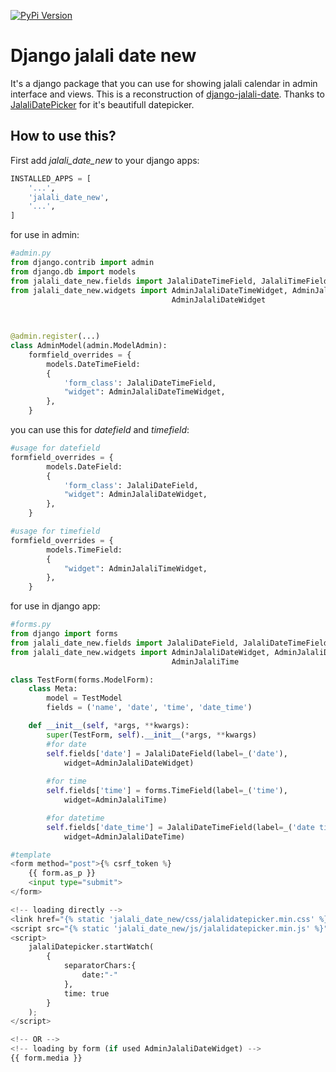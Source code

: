 [![PyPi Version](https://img.shields.io/pypi/v/Django-jalali-date-new.svg)](https://pypi.python.org/pypi/Django-jalali-date-new)

# Django jalali date new

It's a django package that you can use for showing jalali calendar in admin interface and views.
This is a reconstruction of [django-jalali-date](https://github.com/a-roomana/django-jalali-date).
Thanks to [JalaliDatePicker](https://github.com/majidh1/JalaliDatePicker) for it's beautifull datepicker.


## How to use this?
First add *jalali_date_new* to your django apps:
```python
INSTALLED_APPS = [
    '...',
    'jalali_date_new',
    '...',
]
```

for use in admin:
```python
#admin.py
from django.contrib import admin
from django.db import models
from jalali_date_new.fields import JalaliDateTimeField, JalaliTimeField
from jalali_date_new.widgets import AdminJalaliDateTimeWidget, AdminJalaliTimeWidget, 
									AdminJalaliDateWidget
  

  
@admin.register(...)
class AdminModel(admin.ModelAdmin):
	formfield_overrides = {
        models.DateTimeField: 
        {
            'form_class': JalaliDateTimeField,
            "widget": AdminJalaliDateTimeWidget,
        },
    }
```

you can use this for *datefield* and *timefield*:
```python
#usage for datefield
formfield_overrides = {
        models.DateField: 
        {
            'form_class': JalaliDateField,
            "widget": AdminJalaliDateWidget,
        },
    }

#usage for timefield
formfield_overrides = {
        models.TimeField: 
        {
            "widget": AdminJalaliTimeWidget,
        },
    }

```
for use in django app:
```python
#forms.py
from django import forms
from jalali_date_new.fields import JalaliDateField, JalaliDateTimeField
from jalali_date_new.widgets import AdminJalaliDateWidget, AdminJalaliDateTime,
									AdminJalaliTime

class TestForm(forms.ModelForm):
    class Meta:
        model = TestModel
        fields = ('name', 'date', 'time', 'date_time')

    def __init__(self, *args, **kwargs):
        super(TestForm, self).__init__(*args, **kwargs)
        #for date
        self.fields['date'] = JalaliDateField(label=_('date'), 
            widget=AdminJalaliDateWidget)
		
		#for time
        self.fields['time'] = forms.TimeField(label=_('time'), 
            widget=AdminJalaliTime)

		#for datetime
        self.fields['date_time'] = JalaliDateTimeField(label=_('date time'), 
            widget=AdminJalaliDateTime)
```
```python
#template
<form method="post">{% csrf_token %}
    {{ form.as_p }}
    <input type="submit">
</form>

<!-- loading directly -->
<link href="{% static 'jalali_date_new/css/jalalidatepicker.min.css' %}" rel="stylesheet">
<script src="{% static 'jalali_date_new/js/jalalidatepicker.min.js' %}" 
<script>
    jalaliDatepicker.startWatch(
        {
            separatorChars:{
                date:"-"
            },
            time: true
        }
    );
</script>

<!-- OR -->
<!-- loading by form (if used AdminJalaliDateWidget) -->
{{ form.media }}
```
